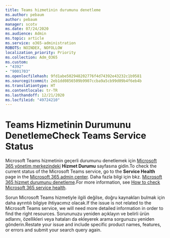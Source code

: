 ```yaml
---
title: Teams hizmetinin durumunu denetleme
ms.author: pebaum
author: pebaum
manager: scotv
ms.date: 07/24/2020
ms.audience: Admin
ms.topic: article
ms.service: o365-administration
ROBOTS: NOINDEX, NOFOLLOW
localization_priority: Priority
ms.collection: Adm_O365
ms.custom:
- "4392"
- "9001703"
ms.openlocfilehash: 9fd1abe502948202776f4d74392e43232c1b9581
ms.sourcegitcommit: 2eb1dd0856509b9907ccba9a5cb99d09b4f6eb4b
ms.translationtype: HT
ms.contentlocale: tr-TR
ms.lasthandoff: 12/21/2020
ms.locfileid: "49724210"
---
```

# <a name="check-teams-service-status"></a><span data-ttu-id="c71c3-102">Teams Hizmetinin Durumunu Denetleme</span><span class="sxs-lookup"><span data-stu-id="c71c3-102">Check Teams Service Status</span></span>

<span data-ttu-id="c71c3-103">Microsoft Teams hizmetinin geçerli durumunu denetlemek için [Microsoft 365 yönetim merkezindeki](https://go.microsoft.com/fwlink/p/?linkid=2024339) **Hizmet Durumu** sayfasına gidin.</span><span class="sxs-lookup"><span data-stu-id="c71c3-103">To check the current status of the Microsoft Teams service, go to the **Service Health** page in the [Microsoft 365 admin center](https://go.microsoft.com/fwlink/p/?linkid=2024339).</span></span> <span data-ttu-id="c71c3-104">Daha fazla bilgi için bkz. [Microsoft 365 hizmet durumunu denetleme](https://docs.microsoft.com/office365/enterprise/view-service-health).</span><span class="sxs-lookup"><span data-stu-id="c71c3-104">For more information, see [How to check Microsoft 365 service health](https://docs.microsoft.com/office365/enterprise/view-service-health).</span></span>

<span data-ttu-id="c71c3-105">Sorun Microsoft Teams hizmetiyle ilgili değilse, doğru kaynakları bulmak için daha ayrıntılı bilgiye ihtiyacımız olacak.</span><span class="sxs-lookup"><span data-stu-id="c71c3-105">If the issue is not related to the Microsoft Teams service, we will need more detailed information in order to find the right resources.</span></span> <span data-ttu-id="c71c3-106">Sorununuzu yeniden açıklayın ve belirli ürün adlarını, özellikleri veya hataları da ekleyerek arama sorgunuzu yeniden gönderin.</span><span class="sxs-lookup"><span data-stu-id="c71c3-106">Restate your issue and include specific product names, features, or errors and submit your search query again.</span></span>
